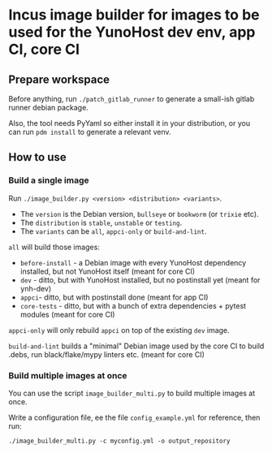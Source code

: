 # Incus image builder for images to be used for the YunoHost dev env, app CI, core CI

## Prepare workspace

Before anything, run `./patch_gitlab_runner` to generate a small-ish gitlab runner debian package.

Also, the tool needs PyYaml so either install it in your distribution, or you can run
`pdm install` to generate a relevant venv.

## How to use

### Build a single image

Run `./image_builder.py <version> <distribution> <variants>`.

* The `version` is the Debian version, `bullseye` or `bookworm` (or `trixie` etc).
* The `distribution` is `stable`, `unstable` or `testing`.
* The `variants` can be `all`, `appci-only` or `build-and-lint`.

`all` will build those images:
- `before-install` - a Debian image with every YunoHost dependency installed, but not YunoHost itself (meant for core CI)
- `dev` - ditto, but with YunoHost installed, but no postinstall yet (meant for ynh-dev)
- `appci`- ditto, but with postinstall done (meant for app CI)
- `core-tests` - ditto, but with a bunch of extra dependencies + pytest modules (meant for core CI)

`appci-only` will only rebuild `appci` on top of the existing `dev` image.

`build-and-lint` builds a "minimal" Debian image used by the core CI to build .debs, run black/flake/mypy linters etc. (meant for core CI)

### Build multiple images at once

You can use the script `image_builder_multi.py` to build multiple images at once.

Write a configuration file, ee the file `config_example.yml` for reference, then run:

```
./image_builder_multi.py -c myconfig.yml -o output_repository
```
